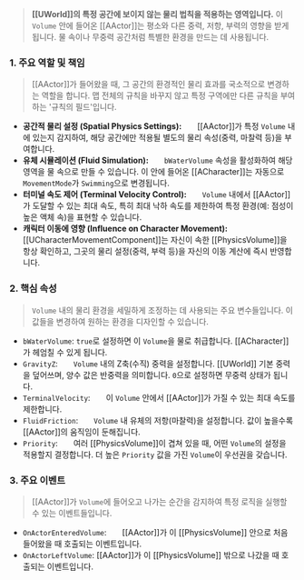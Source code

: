 > **[[UWorld]]의 특정 공간에 보이지 않는 물리 법칙을 적용하는 영역입니다.** 이 `Volume` 안에 들어온 [[AActor]]는 평소와 다른 중력, 저항, 부력의 영향을 받게 됩니다. 물 속이나 무중력 공간처럼 특별한 환경을 만드는 데 사용됩니다.

### **1. 주요 역할 및 책임**
> [[AActor]]가 들어왔을 때, 그 공간의 환경적인 물리 효과를 국소적으로 변경하는 역할을 합니다. 맵 전체의 규칙을 바꾸지 않고 특정 구역에만 다른 규칙을 부여하는 '규칙의 필드'입니다.
* **공간적 물리 설정 (Spatial Physics Settings):**
      [[AActor]]가 특정 `Volume` 내에 있는지 감지하여, 해당 공간에만 적용될 별도의 물리 속성(중력, 마찰력 등)을 부여합니다.
* **유체 시뮬레이션 (Fluid Simulation):**
      `bWaterVolume` 속성을 활성화하여 해당 영역을 물 속으로 만들 수 있습니다. 이 안에 들어온 [[ACharacter]]는 자동으로 `MovementMode`가 `Swimming`으로 변경됩니다.
* **터미널 속도 제어 (Terminal Velocity Control):**
      `Volume` 내에서 [[AActor]]가 도달할 수 있는 최대 속도, 특히 최대 낙하 속도를 제한하여 특정 환경(예: 점성이 높은 액체 속)을 표현할 수 있습니다.
* **캐릭터 이동에 영향 (Influence on Character Movement):**
      [[UCharacterMovementComponent]]는 자신이 속한 [[PhysicsVolume]]을 항상 확인하고, 그곳의 물리 설정(중력, 부력 등)을 자신의 이동 계산에 즉시 반영합니다.

### **2. 핵심 속성**
> `Volume` 내의 물리 환경을 세밀하게 조정하는 데 사용되는 주요 변수들입니다. 이 값들을 변경하여 원하는 환경을 디자인할 수 있습니다.
* `bWaterVolume`:
	`true`로 설정하면 이 `Volume`을 물로 취급합니다. [[ACharacter]]가 헤엄칠 수 있게 됩니다.
* `GravityZ`:
      `Volume` 내의 Z축(수직) 중력을 설정합니다. [[UWorld]] 기본 중력을 덮어쓰며, 양수 값은 반중력을 의미합니다. `0`으로 설정하면 무중력 상태가 됩니다.
* `TerminalVelocity`:
      이 `Volume` 안에서 [[AActor]]가 가질 수 있는 최대 속도를 제한합니다.
* `FluidFriction`:
      `Volume` 내 유체의 저항(마찰력)을 설정합니다. 값이 높을수록 [[AActor]]의 움직임이 둔해집니다.
* `Priority`:
      여러 [[PhysicsVolume]]이 겹쳐 있을 때, 어떤 `Volume`의 설정을 적용할지 결정합니다. 더 높은 `Priority` 값을 가진 `Volume`이 우선권을 갖습니다.

### **3. 주요 이벤트**
> [[AActor]]가 `Volume`에 들어오고 나가는 순간을 감지하여 특정 로직을 실행할 수 있는 이벤트들입니다.
* `OnActorEnteredVolume`:
      [[AActor]]가 이 [[PhysicsVolume]] 안으로 처음 들어왔을 때 호출되는 이벤트입니다.
* `OnActorLeftVolume`:
	[[AActor]]가 이 [[PhysicsVolume]] 밖으로 나갔을 때 호출되는 이벤트입니다.